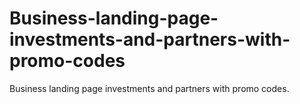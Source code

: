 # Business-landing-page-investments-and-partners-with-promo-codes
Business landing page investments and partners with promo codes.

